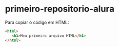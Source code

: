 # primeiro-repositorio-alura

Para copiar o código em HTML:

```html
<html>
   <h1>Meu primeiro arquivo HTML</h1>
</html>
  
```
